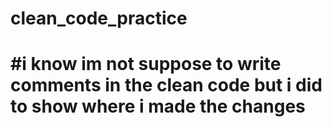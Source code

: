 # clean_code_practice
# #i know im not suppose to write comments in the clean code but i did to show where i made the changes
